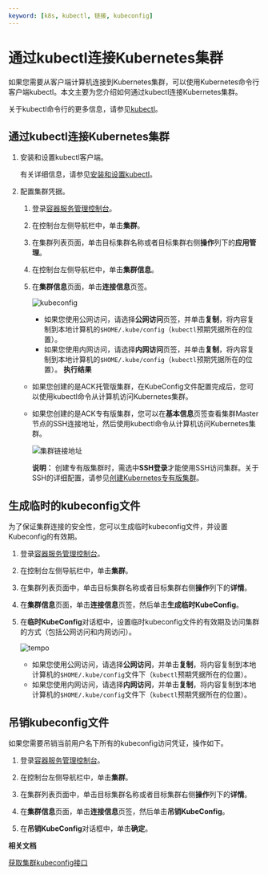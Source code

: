 ```yaml
---
keyword: [k8s, kubectl, 链接, kubeconfig]
---
```


# 通过kubectl连接Kubernetes集群

如果您需要从客户端计算机连接到Kubernetes集群，可以使用Kubernetes命令行客户端kubectl。本文主要为您介绍如何通过kubectl连接Kubernetes集群。

关于kubectl命令行的更多信息，请参见[kubectl](https://kubernetes.io/docs/user-guide/kubectl/)。

## 通过kubectl连接Kubernetes集群

1.  安装和设置kubectl客户端。

    有关详细信息，请参见[安装和设置kubectl](https://kubernetes.io/docs/tasks/kubectl/install/)。

2.  配置集群凭据。

    1.  登录[容器服务管理控制台](https://cs.console.aliyun.com)。

    2.  在控制台左侧导航栏中，单击**集群**。

    3.  在集群列表页面，单击目标集群名称或者目标集群右侧**操作**列下的**应用管理**。

    4.  在控制台左侧导航栏中，单击**集群信息**。

    5.  在**集群信息**页面，单击**连接信息**页签。

        ![kubeconfig](https://static-aliyun-doc.oss-accelerate.aliyuncs.com/assets/img/zh-CN/6785959161/p269156.png)

        -   如果您使用公网访问，请选择**公网访问**页签，并单击**复制**，将内容复制到本地计算机的`$HOME/.kube/config`（`kubectl`预期凭据所在的位置）。
        -   如果您使用内网访问，请选择**内网访问**页签，并单击**复制**，将内容复制到本地计算机的`$HOME/.kube/config`（`kubectl`预期凭据所在的位置）。
    **执行结果**

    -   如果您创建的是ACK托管版集群，在KubeConfig文件配置完成后，您可以使用kubectl命令从计算机访问Kubernetes集群。

    -   如果您创建的是ACK专有版集群，您可以在**基本信息**页签查看集群Master节点的SSH连接地址，然后使用kubectl命令从计算机访问Kubernetes集群。

        ![集群链接地址](https://static-aliyun-doc.oss-accelerate.aliyuncs.com/assets/img/zh-CN/8375659951/p9791.png)

        **说明：** 创建专有版集群时，需选中**SSH登录**才能使用SSH访问集群。关于SSH的详细配置，请参见[创建Kubernetes专有版集群](/cn.zh-CN/Kubernetes集群用户指南/集群/创建集群/创建Kubernetes专有版集群.md)。


## 生成临时的kubeconfig文件

为了保证集群连接的安全性，您可以生成临时kubeconfig文件，并设置Kubeconfig的有效期。

1.  登录[容器服务管理控制台](https://cs.console.aliyun.com)。

2.  在控制台左侧导航栏中，单击**集群**。

3.  在集群列表页面中，单击目标集群名称或者目标集群右侧**操作**列下的**详情**。

4.  在**集群信息**页面，单击**连接信息**页签，然后单击**生成临时KubeConfig**。

5.  在**临时KubeConfig**对话框中，设置临时kubeconfig文件的有效期及访问集群的方式（包括公网访问和内网访问）。

    ![tempo](https://static-aliyun-doc.oss-accelerate.aliyuncs.com/assets/img/zh-CN/6785959161/p269169.png)

    -   如果您使用公网访问，请选择**公网访问**，并单击**复制**，将内容复制到本地计算机的`$HOME/.kube/config`文件下（`kubectl`预期凭据所在的位置）。
    -   如果您使用内网访问，请选择**内网访问**，并单击**复制**，将内容复制到本地计算机的`$HOME/.kube/config`文件下（`kubectl`预期凭据所在的位置）。

## 吊销kubeconfig文件

如果您需要吊销当前用户名下所有的kubeconfig访问凭证，操作如下。

1.  登录[容器服务管理控制台](https://cs.console.aliyun.com)。

2.  在控制台左侧导航栏中，单击**集群**。

3.  在集群列表页面中，单击目标集群名称或者目标集群右侧**操作**列下的**详情**。

4.  在**集群信息**页面，单击**连接信息**页签，然后单击**吊销KubeConfig**。

5.  在**吊销KubeConfig**对话框中，单击**确定**。


**相关文档**  


[获取集群kubeconfig接口](/cn.zh-CN/API参考/集群/获取集群kubeconfig接口.md)

